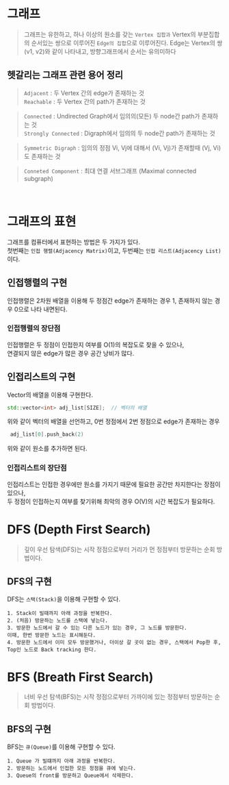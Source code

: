 
# 그래프
 > 그래프는 유한하고, 하나 이상의 원소를 갖는 `Vertex 집합과` Vertex의 부분집합의 순서있는 쌍으로 이루어진 `Edge의 집합`으로 이루어진다.
 Edge는 Vertex의 쌍 (v1, v2)와 같이 나타내고, 방향그래프에서 순서는 유의미하다 
 
 
## 헷갈리는 그래프 관련 용어 정리
> `Adjacent` : 두 Vertex 간의 edge가 존재하는 것  
 `Reachable` : 두 Vertex 간의 path가 존재하는 것  
 
> `Connected` : Undirected Graph에서 임의의(모든) 두 node간 path가 존재하는 것  
  `Strongly Connected` : Digraph에서 임의의 두 node간 path가 존재하는 것
  
> `Symmetric Digraph` : 임의의 정점 Vi, Vj에 대해서 (Vi, Vj)가 존재할때 (Vj, Vi)도 존재하는 것  

> `Conneted Component` : 최대 연결 서브그래프 (Maximal connected subgraph)

</br>

# 그래프의 표현
  그래프를 컴퓨터에서 표현하는 방법은 두 가지가 있다.  
 첫번째는 `인접 행렬(Adjacency Matrix)`이고, 두번째는 `인접 리스트(Adjacency List)` 이다.

 ## 인접행렬의 구현
  인접행렬은 2차원 배열을 이용해 두 정점간 edge가 존재하는 경우 1, 존재하지 않는 경우 0으로 나타 내면된다.  
  ### 인접행렬의 장단점
  인접행렬은 두 정점이 인접한지 여부를  O(1)의 복잡도로 찾을 수 있으나,  
  연결되지 않은 edge가 많은 경우 공간 낭비가 많다.
  
 ## 인접리스트의 구현
  Vector의 배열을 이용해 구현한다.
``` C++
std::vector<int> adj_list[SIZE];  // 벡터의 배열
```
  위와 같이 벡터의 배열을 선언하고, 0번 정점에서 2번 정점으로 edge가 존재하는 경우
 ```C++ 
  adj_list[0].push_back(2)
 ```
  위와 같이 원소를 추가하면 된다.

  ### 인접리스트의 장단점
   인접리스트는 인접한 경우에만 원소를 가지기 때문에 필요한 공간만 차지한다는 장점이 있으나,  
   두 정점이 인접하는지 여부를 찾기위해 최악의 경우 O(V)의 시간 복잡도가 필요하다.
   
   
# DFS (Depth First Search)
 > 깊이 우선 탐색(DFS)는 시작 정점으로부터 거리가 먼 정점부터 방문하는 순회 방법이다.  
 
 ## DFS의 구현
  DFS는 `스택(Stack)`을 이용해 구현할 수 있다.  
  ```
  1. Stack이 빌때까지 아래 과정을 반복한다.
  2. (처음) 방문하는 노드를 스택에 넣는다.
  3. 방문한 노드에서 갈 수 있는 다른 노드가 있는 경우, 그 노드를 방문한다.  
  이때, 한번 방문한 노드는 표시해둔다.
  4. 방문한 노드에서 이미 모두 방문했거나, 더이상 갈 곳이 없는 경우, 스택에서 Pop한 후, Top인 노드로 Back tracking 한다. 
 ```
 

# BFS (Breath First Search)
 > 너비 우선 탐색(BFS)는 시작 정점으로부터 가까이에 있는 정점부터 방문하는 순회 방법이다.
 
  ## BFS의 구현
  BFS는 `큐(Queue)`를 이용해 구현할 수 있다.
  ```
  1. Queue 가 빌떄까지 아래 과정을 반복한다.
  2. 방문하는 노드에서 인접한 모든 정점을 큐에 넣는다.
  3. Queue의 front를 방문하고 Queue에서 삭제한다.  
```
  

